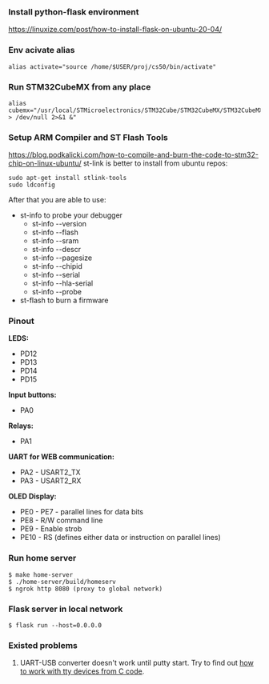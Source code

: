 ### Install python-flask environment
https://linuxize.com/post/how-to-install-flask-on-ubuntu-20-04/


### Env acivate alias
```console
alias activate="source /home/$USER/proj/cs50/bin/activate"
```


### Run STM32CubeMX from any place
```console
alias cubemx="/usr/local/STMicroelectronics/STM32Cube/STM32CubeMX/STM32CubeMX > /dev/null 2>&1 &"
```


### Setup ARM Compiler and ST Flash Tools
https://blog.podkalicki.com/how-to-compile-and-burn-the-code-to-stm32-chip-on-linux-ubuntu/
st-link is better to install from ubuntu repos:
```consol
sudo apt-get install stlink-tools
sudo ldconfig
```

After that you are able to use:
 * st-info to probe your debugger
    - st-info --version
    - st-info --flash
    - st-info --sram
    - st-info --descr
    - st-info --pagesize
    - st-info --chipid
    - st-info --serial
    - st-info --hla-serial
    - st-info --probe
 * st-flash to burn a firmware

### Pinout
**LEDS:**
   - PD12 
   - PD13
   - PD14
   - PD15

**Input buttons:**
   - PA0

**Relays:**
   - PA1

**UART for WEB communication:**
   - PA2 - USART2_TX
   - PA3 - USART2_RX

**OLED Display:**
   - PE0 - PE7 - parallel lines for data bits
   - PE8 - R/W command line
   - PE9 - Enable strob
   - PE10 - RS (defines either data or instruction on parallel lines)

### Run home server
```console
$ make home-server
$ ./home-server/build/homeserv
$ ngrok http 8080 (proxy to global network)
```

### Flask server in local network
```console
$ flask run --host=0.0.0.0
```

### Existed problems
1. UART-USB converter doesn't work until putty start.
   Try to find out [how to work with tty devices from C code](https://blog.mbedded.ninja/programming/operating-systems/linux/linux-serial-ports-using-c-cpp/).
